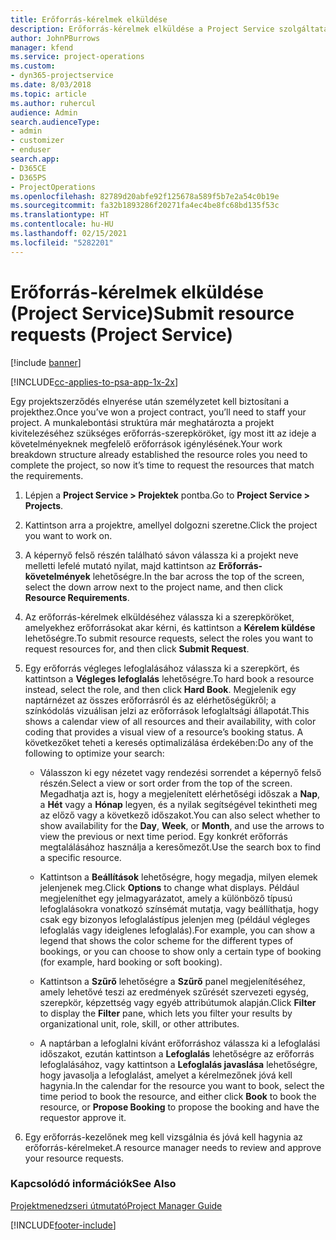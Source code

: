 ```yaml
---
title: Erőforrás-kérelmek elküldése
description: Erőforrás-kérelmek elküldése a Project Service szolgáltatásban
author: JohnPBurrows
manager: kfend
ms.service: project-operations
ms.custom:
- dyn365-projectservice
ms.date: 8/03/2018
ms.topic: article
ms.author: ruhercul
audience: Admin
search.audienceType:
- admin
- customizer
- enduser
search.app:
- D365CE
- D365PS
- ProjectOperations
ms.openlocfilehash: 82789d20abfe92f125678a589f5b7e2a54c0b19e
ms.sourcegitcommit: fa32b1893286f20271fa4ec4be8fc68bd135f53c
ms.translationtype: HT
ms.contentlocale: hu-HU
ms.lasthandoff: 02/15/2021
ms.locfileid: "5282201"
---
```

# <a name="submit-resource-requests-project-service"></a><span data-ttu-id="ec464-103">Erőforrás-kérelmek elküldése (Project Service)</span><span class="sxs-lookup"><span data-stu-id="ec464-103">Submit resource requests (Project Service)</span></span>

[!include [banner](../includes/psa-now-project-operations.md)]

[!INCLUDE[cc-applies-to-psa-app-1x-2x](../includes/cc-applies-to-psa-app-1x-2x.md)]

<span data-ttu-id="ec464-104">Egy projektszerződés elnyerése után személyzetet kell biztosítani a projekthez.</span><span class="sxs-lookup"><span data-stu-id="ec464-104">Once you’ve won a project contract, you’ll need to staff your project.</span></span> <span data-ttu-id="ec464-105">A munkalebontási struktúra már meghatározta a projekt kivitelezéséhez szükséges erőforrás-szerepköröket, így most itt az ideje a követelményeknek megfelelő erőforrások igénylésének.</span><span class="sxs-lookup"><span data-stu-id="ec464-105">Your work breakdown structure already established the resource roles you need to complete the project, so now it’s time to request the resources that match the requirements.</span></span>  
  
1.  <span data-ttu-id="ec464-106">Lépjen a **Project Service > Projektek** pontba.</span><span class="sxs-lookup"><span data-stu-id="ec464-106">Go to **Project Service > Projects**.</span></span>  
  
2.  <span data-ttu-id="ec464-107">Kattintson arra a projektre, amellyel dolgozni szeretne.</span><span class="sxs-lookup"><span data-stu-id="ec464-107">Click the project you want to work on.</span></span>  
  
3.  <span data-ttu-id="ec464-108">A képernyő felső részén található sávon válassza ki a projekt neve melletti lefelé mutató nyilat, majd kattintson az **Erőforrás-követelmények** lehetőségre.</span><span class="sxs-lookup"><span data-stu-id="ec464-108">In the bar across the top of the screen, select the down arrow next to the project name, and then click **Resource Requirements**.</span></span>  
  
4.  <span data-ttu-id="ec464-109">Az erőforrás-kérelmek elküldéséhez válassza ki a szerepköröket, amelyekhez erőforrásokat akar kérni, és kattintson a **Kérelem küldése** lehetőségre.</span><span class="sxs-lookup"><span data-stu-id="ec464-109">To submit resource requests, select the roles you want to request resources for, and then click **Submit Request**.</span></span>  
  
5.  <span data-ttu-id="ec464-110">Egy erőforrás végleges lefoglalásához válassza ki a szerepkört, és kattintson a **Végleges lefoglalás** lehetőségre.</span><span class="sxs-lookup"><span data-stu-id="ec464-110">To hard book a resource instead, select the role, and then click **Hard Book**.</span></span> <span data-ttu-id="ec464-111">Megjelenik egy naptárnézet az összes erőforrásról és az elérhetőségükről; a színkódolás vizuálisan jelzi az erőforrások lefoglaltsági állapotát.</span><span class="sxs-lookup"><span data-stu-id="ec464-111">This shows a calendar view of all resources and their availability, with color coding that provides a visual view of a resource’s booking status.</span></span> <span data-ttu-id="ec464-112">A következőket teheti a keresés optimalizálása érdekében:</span><span class="sxs-lookup"><span data-stu-id="ec464-112">Do any of the following to optimize your search:</span></span>  
  
    -   <span data-ttu-id="ec464-113">Válasszon ki egy nézetet vagy rendezési sorrendet a képernyő felső részén.</span><span class="sxs-lookup"><span data-stu-id="ec464-113">Select a view or sort order from the top of the screen.</span></span> <span data-ttu-id="ec464-114">Megadhatja azt is, hogy a megjelenített elérhetőségi időszak a **Nap**, a **Hét** vagy a **Hónap** legyen, és a nyilak segítségével tekintheti meg az előző vagy a következő időszakot.</span><span class="sxs-lookup"><span data-stu-id="ec464-114">You can also select whether to show availability for the **Day**, **Week**, or **Month**, and use the arrows to view the previous or next time period.</span></span> <span data-ttu-id="ec464-115">Egy konkrét erőforrás megtalálásához használja a keresőmezőt.</span><span class="sxs-lookup"><span data-stu-id="ec464-115">Use the search box to find a specific resource.</span></span>  
  
    -   <span data-ttu-id="ec464-116">Kattintson a **Beállítások** lehetőségre, hogy megadja, milyen elemek jelenjenek meg.</span><span class="sxs-lookup"><span data-stu-id="ec464-116">Click **Options** to change what displays.</span></span> <span data-ttu-id="ec464-117">Például megjeleníthet egy jelmagyarázatot, amely a különböző típusú lefoglalásokra vonatkozó színsémát mutatja, vagy beállíthatja, hogy csak egy bizonyos lefoglalástípus jelenjen meg (például végleges lefoglalás vagy ideiglenes lefoglalás).</span><span class="sxs-lookup"><span data-stu-id="ec464-117">For example, you can show a legend that shows the color scheme for the different types of bookings, or you can choose to show only a certain type of booking (for example, hard booking or soft booking).</span></span>  
  
    -   <span data-ttu-id="ec464-118">Kattintson a **Szűrő** lehetőségre a **Szűrő** panel megjelenítéséhez, amely lehetővé teszi az eredmények szűrését szervezeti egység, szerepkör, képzettség vagy egyéb attribútumok alapján.</span><span class="sxs-lookup"><span data-stu-id="ec464-118">Click **Filter** to display the **Filter** pane, which lets you filter your results by organizational unit, role, skill, or other attributes.</span></span>  
  
    -   <span data-ttu-id="ec464-119">A naptárban a lefoglalni kívánt erőforráshoz válassza ki a lefoglalási időszakot, ezután kattintson a **Lefoglalás** lehetőségre az erőforrás lefoglalásához, vagy kattintson a **Lefoglalás javaslása** lehetőségre, hogy javasolja a lefoglalást, amelyet a kérelmezőnek jóvá kell hagynia.</span><span class="sxs-lookup"><span data-stu-id="ec464-119">In the calendar for the resource you want to book, select the time period to book the resource, and either click **Book** to book the resource, or **Propose Booking** to propose the booking and have the requestor approve it.</span></span>  
  
6.  <span data-ttu-id="ec464-120">Egy erőforrás-kezelőnek meg kell vizsgálnia és jóvá kell hagynia az erőforrás-kérelmeket.</span><span class="sxs-lookup"><span data-stu-id="ec464-120">A resource manager needs to review and approve your resource requests.</span></span>  
  
### <a name="see-also"></a><span data-ttu-id="ec464-121">Kapcsolódó információk</span><span class="sxs-lookup"><span data-stu-id="ec464-121">See Also</span></span>  
 [<span data-ttu-id="ec464-122">Projektmenedzseri útmutató</span><span class="sxs-lookup"><span data-stu-id="ec464-122">Project Manager Guide</span></span>](../psa/project-manager-guide.md)


[!INCLUDE[footer-include](../includes/footer-banner.md)]